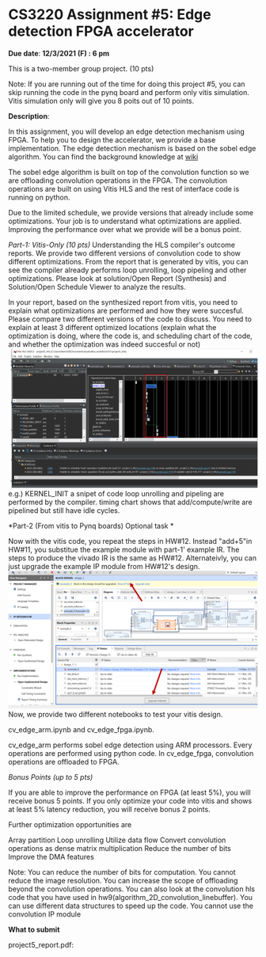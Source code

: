 # CS3220 Assignment #5:  Edge detection FPGA accelerator

**Due date**: **12/3/2021 (F) : 6 pm**

This is a two-member group project.
(10 pts) 

Note: If you are running out of the time for doing this project #5, you can skip running the code in the pynq board and perform only vitis simulation. Vitis simulation only will give you 8 poits out of 10 points. 

**Description**:

In this assignment, you will develop an edge detection mechanism using FPGA. 
To help you to design the accelerator, we provide a base implementation. The edge detection mechanism is based on the sobel edge algorithm. You can find the background knowledge at <a href="https://en.wikipedia.org/wiki/Sobel_operator"> wiki </a>

The sobel edge algorithm is built on top of the convolution function so we are offloading convolution operations in the FPGA. The convolution operations are built on using Vitis HLS and the rest of interface code is running on python. 


Due to the limited schedule, we provide versions that already include some optimizations. Your job is to understand what optimizations are applied. 
Improving the performance over what we provide will be a bonus point. 


*Part-1: Vitis-Only (10 pts)*  Understanding the HLS compiler's outcome reports. We provide two different versions of convolution code to show different optimizations. 
From the report that is generated by vitis, you can see the compiler already performs loop unrolling, loop pipeling and other optimizations. Please look at solution/Open Report (Synthesis) and Solution/Open Schedule Viewer to analyze the results. 

In your report, based on the synthesized report from vitis, you need to explain what optimizations are performed and how they were succesful.  Please compare two different versions of the code to discuss.  You need to explain at least 3 different optimized locations (explain what the optimization is doing, where the code is, and scheduling chart of the code, and whether the optimization was indeed succesful or not) 
<img src="figs/vitis_dynamic_schedule.png"> 
e.g.) 
KERNEL_INIT
a snipet of code 
loop unrolling and pipeling are performed by the compiler. 
timing chart shows that add/compute/write are pipelined but still have idle cycles. 




*Part-2 (From vitis to Pynq boards) Optional task * 

Now with the vitis code, you repeat the steps in HW#12. Instead "add+5"in HW#11, you substitue the example module with part-1' example IR. The steps to produce the vivado IR is the same as HW#12. Alternateivly, you can just upgrade the example IP module from HW#12's design. 
 <img src="figs/upgrade_ip.png">
Now, we provide two different notebooks to test your vitis design. 

cv_edge_arm.ipynb and cv_edge_fpga.ipynb. 

cv_edge_arm performs sobel edge detection using ARM processors. Every operations are performed using python code. 
In cv_edge_fpga, convolution operations are offloaded to FPGA. 


*Bonus Points (up to 5 pts)* 

If you are able to improve the performance on FPGA (at least 5%), you will receive bonus 5 points. If you only optimize your code into vitis and shows at least 5% latency reduction, you will receive bonus 2 points. 

Further optimization opportunities are 

Array partition 
Loop unrolling 
Utilize data flow 
Convert convolution operations as dense matrix multiplication 
Reduce the number of bits 
Improve the DMA features 

Note: 
You can reduce the number of bits for computation. 
You cannot reduce the image resolution. 
You can increase the scope of offloading beyond the convolution operations. 
You can also look at the convolution hls code that you have used in hw9(algorithm_2D_convolution_linebuffer). 
You can use different data structures to speed up the code. 
You cannot use the convolution IP module 


**What to submit** 
 
project5_report.pdf:







